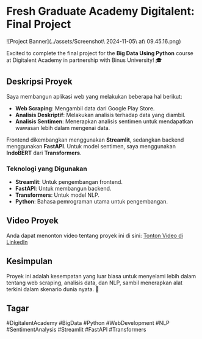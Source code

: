 # Fresh Graduate Academy Digitalent: Final Project

![Project Banner](../assets/Screenshot\ 2024-11-05\ at\ 09.45.16.png)

Excited to complete the final project for the **Big Data Using Python** course at Digitalent Academy in partnership with Binus University! 🎓

## Deskripsi Proyek

Saya membangun aplikasi web yang melakukan beberapa hal berikut:

- **Web Scraping**: Mengambil data dari Google Play Store.
- **Analisis Deskriptif**: Melakukan analisis terhadap data yang diambil.
- **Analisis Sentimen**: Menerapkan analisis sentimen untuk mendapatkan wawasan lebih dalam mengenai data.

Frontend dikembangkan menggunakan **Streamlit**, sedangkan backend menggunakan **FastAPI**. Untuk model sentimen, saya menggunakan **IndoBERT** dari **Transformers**.

### Teknologi yang Digunakan

- **Streamlit**: Untuk pengembangan frontend.
- **FastAPI**: Untuk membangun backend.
- **Transformers**: Untuk model NLP.
- **Python**: Bahasa pemrograman utama untuk pengembangan.

## Video Proyek

Anda dapat menonton video tentang proyek ini di sini: [Tonton Video di LinkedIn](https://www.linkedin.com/posts/naufalnashif_digitalentacademy-bigdata-python-activity-7239283862437027843-78Wm?utm_source=share&utm_medium=member_desktop)

## Kesimpulan

Proyek ini adalah kesempatan yang luar biasa untuk menyelami lebih dalam tentang web scraping, analisis data, dan NLP, sambil menerapkan alat terkini dalam skenario dunia nyata. 🚀

## Tagar

#DigitalentAcademy #BigData #Python #WebDevelopment #NLP #SentimentAnalysis #Streamlit #FastAPI #Transformers
